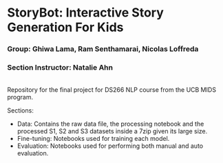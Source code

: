 # StoryBot: Interactive Story Generation For Kids
### Group: Ghiwa Lama, Ram Senthamarai, Nicolas Loffreda
### Section Instructor: Natalie Ahn
  
<br>  
Repository for the final project for DS266 NLP course from the UCB MIDS program.

Sections:
-   Data: Contains the raw data file, the processing notebook and the processed S1, S2 and S3 datasets inside a 7zip given its large size.
-   Fine-tuning: Notebooks used for training each model.
-   Evaluation: Notebooks used for performing both manual and auto evaluation.